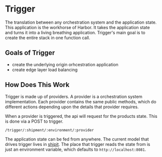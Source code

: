 # Trigger 

The translation between any orchestration system and the application state. This application 
is the workhorse of Harbor. It takes the application state and turns it into a living breathing 
application. Trigger's main goal is to create the entire stack in one function call. 

## Goals of Trigger

* create the underlying origin orhcestration application
* create edge layer load balancing

## How Does This Work 

Trigger is made up of providers. A provider is a orchestration system implementation. Each provider contains 
the same public methods, which do different actions depending upon the details that provider requires. 

When a provider is triggered, the api will request for the products state. This is done via a POST to trigger.

```
/trigger/:shipment/:environment/:provider
```

The application state can be fed from anywhere. The current model that drives trigger lives in [shipit](shipit).
The place that trigger reads the state from is just an environment variable, which defaults to `http://localhost:8081`.


[shipit]: https://github.com/turnerlabs/trigger-api
